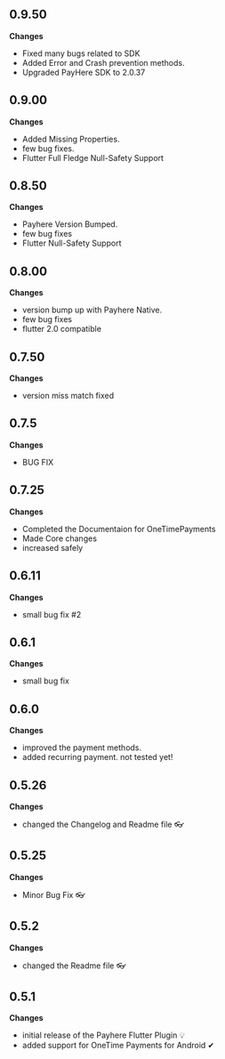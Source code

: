 ## 0.9.50
**Changes**
* Fixed many bugs related to SDK
* Added Error and Crash prevention methods.
* Upgraded PayHere SDK to 2.0.37

## 0.9.00
**Changes**
* Added Missing Properties.
* few bug fixes.
* Flutter Full Fledge Null-Safety Support

## 0.8.50
**Changes**
* Payhere Version Bumped.
* few bug fixes
* Flutter Null-Safety Support

## 0.8.00
**Changes**
* version bump up with Payhere Native.
* few bug fixes
* flutter 2.0 compatible

## 0.7.50
**Changes**
* version miss match fixed

## 0.7.5
**Changes**
* BUG FIX

## 0.7.25
**Changes**
* Completed the Documentaion for OneTimePayments
* Made Core changes
* increased safely

## 0.6.11
**Changes**
* small bug fix #2

## 0.6.1
**Changes**
* small bug fix

## 0.6.0
**Changes**
* improved the payment methods. 
* added recurring payment. not tested yet!

## 0.5.26
**Changes**
* changed the Changelog and Readme file 👓

## 0.5.25
**Changes**
* Minor Bug Fix 👓

## 0.5.2
**Changes**
* changed the Readme file 👓

## 0.5.1
**Changes**
* initial release of the Payhere Flutter Plugin 💡
* added support for OneTime Payments for Android ✔
